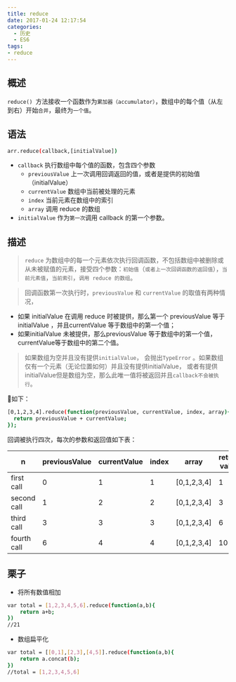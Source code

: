 ```yaml
---
title: reduce
date: 2017-01-24 12:17:54
categories:
  - 历史
  - ES6
tags:
- reduce
---
```

## 概述
`reduce() `方法接收一个函数作为`累加器（accumulator）`，数组中的每个值（从左到右）开始`合并`，最终为`一个值`。
## 语法
```bash
arr.reduce(callback,[initialValue])
```
- `callback`
执行数组中每个值的函数，包含四个参数
  - `previousValue`
上一次调用回调返回的值，或者是提供的初始值（initialValue）
  - `currentValue`
数组中当前被处理的元素
  - `index`
当前元素在数组中的索引
  - `array`
调用 reduce 的数组
- `initialValue`
作为`第一次`调用 callback 的第一个参数。

## 描述
> `reduce` 为数组中的每一个元素依次执行回调函数，不包括数组中被删除或从未被赋值的元素，接受四个参数：`初始值`（`或者上一次回调函数的返回值`），`当前元素值`，`当前索引`，`调用 reduce 的数组`。

> 回调函数第一次执行时，`previousValue` 和 `currentValue` 的取值有两种情况，
- 如果 initialValue 在调用 reduce 时被提供，那么第一个 previousValue 等于 initialValue ，并且currentValue 等于数组中的第一个值；
- 如果initialValue 未被提供，那么previousValue 等于数组中的第一个值，currentValue等于数组中的第二个值。

> 如果数组为空并且没有提供`initialValue`， 会抛出`TypeError` 。如果数组仅有一个元素（无论位置如何）并且没有提供initialValue， 或者有提供initialValue但是数组为空，那么此唯一值将被返回并且`callback不会被执行`。

🌰如下：

```bash
[0,1,2,3,4].reduce(function(previousValue, currentValue, index, array){
  return previousValue + currentValue;
});
```
回调被执行四次，每次的参数和返回值如下表：


  n| previousValue|currentValue|index|array|return value
---|---|---|---|---|---|
first call|0|	1|	1|	[0,1,2,3,4]|	1
second call|1|	2|	2|	[0,1,2,3,4]|	3
third call|3|	3|	3|	[0,1,2,3,4]	|6
fourth call|6|	4|	4	|[0,1,2,3,4]|	10

## 栗子
- 将所有数值相加
```bash
var total = [1,2,3,4,5,6].reduce(function(a,b){
    return a+b;
})
//21
```
- 数组扁平化
```bash
var total = [[0,1],[2,3],[4,5]].reduce(function(a,b){
    return a.concat(b);
})
//total = [1,2,3,4,5,6]
```